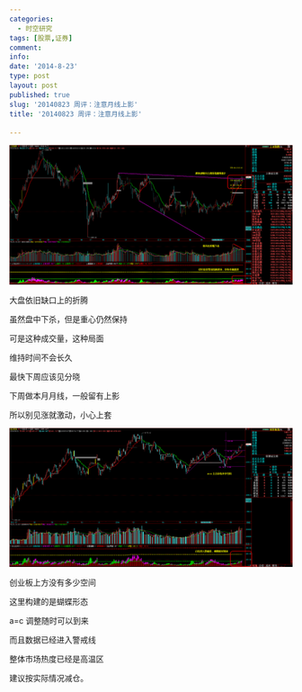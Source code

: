 ```yaml
---
categories:
  - 时空研究
tags: [股票,证券]
comment: 
info: 
date: '2014-8-23'
type: post
layout: post
published: true
slug: '20140823 周评：注意月线上影'
title: '20140823 周评：注意月线上影'

---
```

![20140823-0](/images/20140823-0.gif)

大盘依旧缺口上的折腾

虽然盘中下杀，但是重心仍然保持

可是这种成交量，这种局面

维持时间不会长久

最快下周应该见分晓

下周做本月月线，一般留有上影

所以别见涨就激动，小心上套

![20140823-1](/images/20140823-1.gif)

创业板上方没有多少空间

这里构建的是蝴蝶形态

a=c 调整随时可以到来

而且数据已经进入警戒线

整体市场热度已经是高温区

建议按实际情况减仓。
